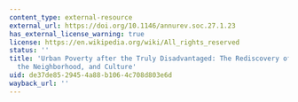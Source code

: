 ```yaml
---
content_type: external-resource
external_url: https://doi.org/10.1146/annurev.soc.27.1.23
has_external_license_warning: true
license: https://en.wikipedia.org/wiki/All_rights_reserved
status: ''
title: 'Urban Poverty after the Truly Disadvantaged: The Rediscovery of the Family,
  the Neighborhood, and Culture'
uid: de37de85-2945-4a88-b106-4c708d803e6d
wayback_url: ''
---
```

